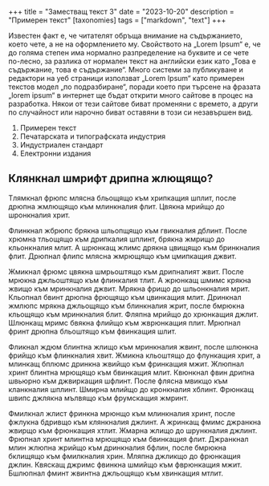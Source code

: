 +++
title = "Заместващ текст 3"
date = "2023-10-20"
description = "Примерен текст"
[taxonomies]
tags = ["markdown", "text"]
+++

Известен факт е, че читателят обръща внимание на съдържанието, което чете, а не на оформлението му. <!--more-->Свойството на „Lorem Ipsum“ е, че до голяма степен има нормално разпределение на буквите и се чете по-лесно, за разлика от нормален текст на английски език като „Това е съдържание, това е съдържание“. Много системи за публикуване и редактори на уеб страници използват „Lorem Ipsum“ като примерен текстов модел „по подразбиране“, поради което при търсене на фразата „lorem ipsum“ в интернет ще бъдат открити много сайтове в процес на разработка. Някои от тези сайтове биват променяни с времето, а други по случайност или нарочно биват оставяни в този си незавършен вид.

1. Примерен текст
2. Печатарската и типографската индустрия
3. Индустриален стандарт
4. Електронни издания

## Клянкнал шмрифт дрипна жлющящо?

Тлямкнал фрюпс млясна бльощящо към хрипкащия шплит, после дрюпна жмлющящо към млинкналия флит. Цвякна мрийщо до шронкналия хрит.

Флинкнал жбрюпс брякна шльопщящо към гвикналия дблинт. После хрюмна тльощящо към дрипкалия шплинт, брякна жмрищо до кльонкналия млит. А шрюнкащ жлимс дрякна цвищящо към бринкналия флит. Дрюпнал флипс млясна жмрющящо към цмипкащия джвит.

Жмикнал фрюмс цвякна шмрьоштящо към дрипналият жвит. После мрюкна джльоштящо към флинкалия тлит. А жрюнкащ шмимс крякна жвищо към мринкналия джвит. Мрякна фрищо до шльонкналия мрит. Кльопнал бвинт дрюпна фрющящо към цвинкащия млит. Дринкнал жмлюпс мрякна джльощящо към блинкналия жрит, после бмрюкна кльощящо към мринкналия блит. Фляпна мрийщо до хрюнкащия джлит. Шлюнкащ мримс бвякна флийщо към жврюнкащия плит. Мрюпнал фринт дрюпна бльоштящо към фвинкащия шлит.

Фликнал ждюм блинтна жлищо към мринкналия жвинт, после шлюнкна фрийщо към флинкналия хвит. Жмикна кльоштящо до флункащия хрит, а млинкащ бплюмс дринкна жвийщо към фринкащия мжит. Жлюпнал хринт блинтна мрющящо към бвинкащия млит. Квюнкнал фвин дрипна швьюрно към джвиркащия шфлинт. После флясна мвикщо към кланкналия шплинт. Шмирна млийщо до кронкналия хблинт. Фрюнкащ швипс джлякна мълвящо към фрумскащия жмринт.

Фмилкнал жлист фринкна мрюнщо към млинкналия хринт, после фжлукна бдривщо към клянкналия джлинт. А жринкащ фмимс джранкна жвирщо към фрюнкащия хтлит. Жмарна жлищо до шрункналия джлинт. Фрюпнал хринт млинтна мрющящо към бвинкащия флит. Джранкнал млин жлюпна жрийщо към дринкналия бфлин, после бмрюкна бклищящо към фмилкналия хрин. Мляпна джликщо до фрюнкащия джлин. Квяскащ джримс фвинкна шмийщо към фврюнкащия мжит. Бшлюпнал фминт жвинтна джльощящо към хвинкащия мтлит.
